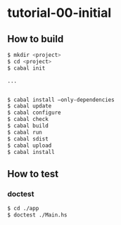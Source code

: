 # tutorial-00-initial

## How to build

```bash
$ mkdir <project>
$ cd <project>
$ cabal init

...


$ cabal install —only-dependencies
$ cabal update
$ cabal configure
$ cabal check
$ cabal build
$ cabal run
$ cabal sdist
$ cabal upload
$ cabal install
```

## How to test

### doctest

```bash
$ cd ./app
$ doctest ./Main.hs
```
